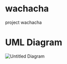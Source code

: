 # wachacha
project wachacha

# UML Diagram
![Untitled Diagram](https://user-images.githubusercontent.com/78077569/123817400-168f9480-d933-11eb-95a3-b43315f34506.jpg)

